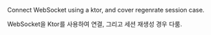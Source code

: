 Connect WebSocket using a ktor, and cover regenrate session case.   

WebSocket을 Ktor를 사용하여 연결, 그리고 세션 재생성 경우 다룸.
